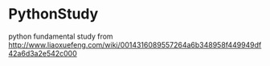 # PythonStudy
python fundamental study
from http://www.liaoxuefeng.com/wiki/0014316089557264a6b348958f449949df42a6d3a2e542c000
